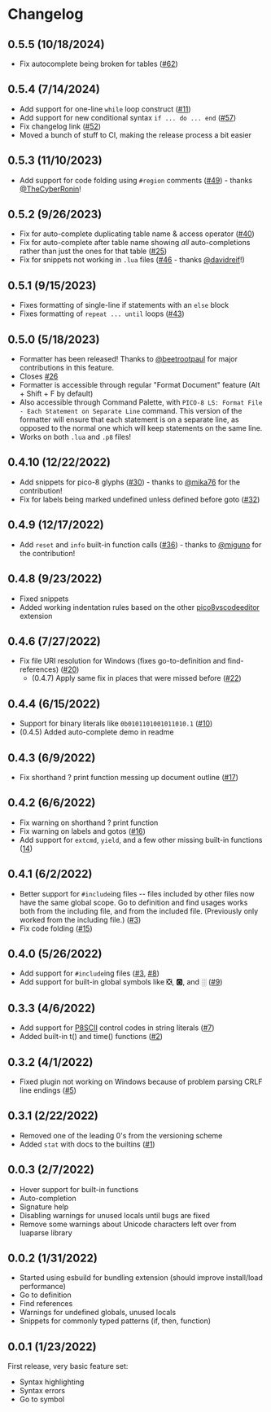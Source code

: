 # Changelog

## 0.5.5 (10/18/2024)

- Fix autocomplete being broken for tables ([#62](https://github.com/japhib/pico8-ls/issues/62))

## 0.5.4 (7/14/2024)

- Add support for one-line `while` loop construct ([#11](https://github.com/japhib/pico8-ls/issues/11))
- Add support for new conditional syntax `if ... do ... end` ([#57](https://github.com/japhib/pico8-ls/issues/57))
- Fix changelog link ([#52](https://github.com/japhib/pico8-ls/pull/52))
- Moved a bunch of stuff to CI, making the release process a bit easier

## 0.5.3 (11/10/2023)

- Add support for code folding using `#region` comments ([#49](https://github.com/japhib/pico8-ls/pull/49)) - thanks [@TheCyberRonin](https://github.com/TheCyberRonin)!

## 0.5.2 (9/26/2023)

- Fix for auto-complete duplicating table name & access operator ([#40](https://github.com/japhib/pico8-ls/issues/40))
- Fix for auto-complete after table name showing _all_ auto-completions rather than just the ones for that table ([#25](https://github.com/japhib/pico8-ls/issues/25))
- Fix for snippets not working in `.lua` files ([#46](https://github.com/japhib/pico8-ls/pull/46) - thanks [@davidreif](https://github.com/davidreif)!)

## 0.5.1 (9/15/2023)

- Fixes formatting of single-line if statements with an `else` block
- Fixes formatting of `repeat ... until` loops ([#43](https://github.com/japhib/pico8-ls/issues/43))

## 0.5.0 (5/18/2023)

- Formatter has been released! Thanks to [@beetrootpaul](https://github.com/beetrootpaul) for major contributions in this feature.
- Closes [#26](https://github.com/japhib/pico8-ls/issues/26)
- Formatter is accessible through regular "Format Document" feature (Alt + Shift + F by default)
- Also accessible through Command Palette, with `PICO-8 LS: Format File - Each Statement on Separate Line` command. This version of the formatter will ensure that each statement is on a separate line, as opposed to the normal one which will keep statements on the same line.
- Works on both `.lua` and `.p8` files!

## 0.4.10 (12/22/2022)

- Add snippets for pico-8 glyphs ([#30](https://github.com/japhib/pico8-ls/issues/30)) - thanks to [@mika76](https://github.com/mika76) for the contribution!
- Fix for labels being marked undefined unless defined before goto ([#32](https://github.com/japhib/pico8-ls/issues/32))

## 0.4.9 (12/17/2022)

- Add `reset` and `info` built-in function calls ([#36](https://github.com/japhib/pico8-ls/pull/36)) - thanks to [@miguno](https://github.com/miguno) for the contribution!

## 0.4.8 (9/23/2022)

- Fixed snippets
- Added working indentation rules based on the other [pico8vscodeeditor](https://github.com/grumpydev/pico8vscodeeditor) extension

## 0.4.6 (7/27/2022)

- Fix file URI resolution for Windows (fixes go-to-definition and find-references) ([#20](https://github.com/japhib/pico8-ls/issues/20))
	- (0.4.7) Apply same fix in places that were missed before ([#22](https://github.com/japhib/pico8-ls/issues/22))

## 0.4.4 (6/15/2022)

- Support for binary literals like `0b0101101001011010.1` ([#10](https://github.com/japhib/pico8-ls/issues/10))
- (0.4.5) Added auto-complete demo in readme

## 0.4.3 (6/9/2022)

- Fix shorthand ? print function messing up document outline ([#17](https://github.com/japhib/pico8-ls/issues/17))

## 0.4.2 (6/6/2022)

- Fix warning on shorthand ? print function
- Fix warning on labels and gotos ([#16](https://github.com/japhib/pico8-ls/issues/16))
- Add support for `extcmd`, `yield`, and a few other missing built-in functions ([14](https://github.com/japhib/pico8-ls/issues/14))

## 0.4.1 (6/2/2022)

- Better support for `#include`ing files -- files included by other files now have the same global scope. Go to definition and find usages works both from the including file, and from the included file. (Previously only worked from the including file.) ([#3](https://github.com/japhib/pico8-ls/issues/3))
- Fix code folding ([#15](https://github.com/japhib/pico8-ls/issues/15))

## 0.4.0 (5/26/2022)

- Add support for `#include`ing files ([#3](https://github.com/japhib/pico8-ls/issues/3), [#8](https://github.com/japhib/pico8-ls/issues/8))
- Add support for built-in global symbols like ❎, 🅾️, and ░ ([#9](https://github.com/japhib/pico8-ls/issues/9))

## 0.3.3 (4/6/2022)

- Add support for [P8SCII](https://pico-8.fandom.com/wiki/P8SCII) control codes in string literals ([#7](https://github.com/japhib/pico8-ls/issues/7))
- Added built-in t() and time() functions ([#2](https://github.com/japhib/pico8-ls/issues/2))

## 0.3.2 (4/1/2022)

- Fixed plugin not working on Windows because of problem parsing CRLF line endings ([#5](https://github.com/japhib/pico8-ls/issues/5))

## 0.3.1 (2/22/2022)

- Removed one of the leading 0's from the versioning scheme
- Added `stat` with docs to the builtins ([#1](https://github.com/japhib/pico8-ls/issues/1))

## 0.0.3 (2/7/2022)

- Hover support for built-in functions
- Auto-completion
- Signature help
- Disabling warnings for unused locals until bugs are fixed
- Remove some warnings about Unicode characters left over from luaparse library

## 0.0.2 (1/31/2022)

- Started using esbuild for bundling extension (should improve install/load performance)
- Go to definition
- Find references
- Warnings for undefined globals, unused locals
- Snippets for commonly typed patterns (if, then, function)

## 0.0.1 (1/23/2022)

First release, very basic feature set:
- Syntax highlighting
- Syntax errors
- Go to symbol
